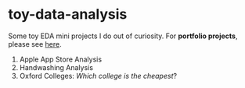 # toy-data-analysis

Some toy EDA mini projects I do out of curiosity. For **portfolio projects**, please see [here](https://salfaris.me/pages/projects).

1. Apple App Store Analysis
2. Handwashing Analysis
3. Oxford Colleges: _Which college is the cheapest_?
